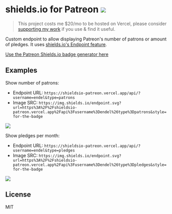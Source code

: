 # shields.io for Patreon <a href="https://patreon.com/endel"><img src="https://img.shields.io/endpoint.svg?url=https%3A%2F%2Fshieldsio-patreon.vercel.app%2Fapi%3Fusername%3Dendel%26type%3Dpatrons&style=for-the-badge" /></a>

> This project costs me $20/mo to be hosted on Vercel, please consider [supporting my work](https://patreon.com/endel) if you use & find it useful.

Custom endpoint to allow displaying Patreon's number of patrons or amount of pledges. It uses [shields.io's Endpoint feature](https://shields.io/#/endpoint).

[Use the Patreon Shields.io badge generator here](https://shieldsio-patreon.vercel.app/)

## Examples

Show number of patrons:

- Endpoint URL: `https://shieldsio-patreon.vercel.app/api/?username=endel&type=patrons`
- Image SRC: `https://img.shields.io/endpoint.svg?url=https%3A%2F%2Fshieldsio-patreon.vercel.app%2Fapi%3Fusername%3Dendel%26type%3Dpatrons&style=for-the-badge`

<a href="https://patreon.com/endel"><img src="https://img.shields.io/endpoint.svg?url=https%3A%2F%2Fshieldsio-patreon.vercel.app%2Fapi%3Fusername%3Dendel%26type%3Dpatrons&style=for-the-badge" /> </a>

Show pledges per month:

- Endpoint URL: `https://shieldsio-patreon.vercel.app/api/?username=endel&type=pledges`
- Image SRC: `https://img.shields.io/endpoint.svg?url=https%3A%2F%2Fshieldsio-patreon.vercel.app%2Fapi%3Fusername%3Dendel%26type%3Dpledges&style=for-the-badge`


<a href="https://patreon.com/endel"><img src="https://img.shields.io/endpoint.svg?url=https%3A%2F%2Fshieldsio-patreon.vercel.app%2Fapi%3Fusername%3Dendel%26type%3Dpledges&style=for-the-badge" /> </a>

## License

MIT
